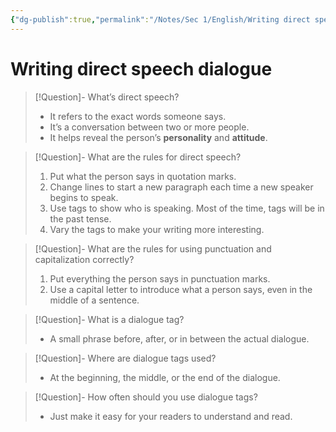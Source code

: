 ```yaml
---
{"dg-publish":true,"permalink":"/Notes/Sec 1/English/Writing direct speech dialogue/"}
---
```


# Writing direct speech dialogue

>[!Question]- What’s direct speech?
>- It refers to the exact words someone says.
>- It’s a conversation between two or more people.
>- It helps reveal the person’s **personality** and **attitude**.

>[!Question]- What are the rules for direct speech?
>1. Put what the person says in quotation marks.
>2. Change lines to start a new paragraph each time a new speaker begins to speak.
>3. Use tags to show who is speaking. Most of the time, tags will be in the past tense.
>4. Vary the tags to make your writing more interesting.

>[!Question]- What are the rules for using punctuation and capitalization correctly?
>1. Put everything the person says in punctuation marks.
>2. Use a capital letter to introduce what a person says, even in the middle of a sentence.

>[!Question]- What is a dialogue tag?
>- A small phrase before, after, or in between the actual dialogue.

>[!Question]- Where are dialogue tags used?
>- At the beginning, the middle, or the end of the dialogue.

>[!Question]- How often should you use dialogue tags?
>- Just make it easy for your readers to understand and read.